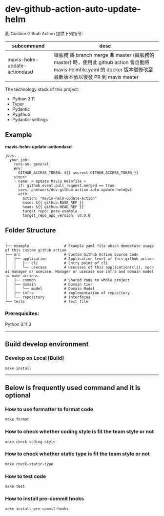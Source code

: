 # dev-github-action-auto-update-helm

此 Custom Github Action 提供下列指令:

| subcommand | desc |
| --- | --- |
| mavis-helm-update-actiondasd | 微服務 將 branch merge 進 master (微服務的master) 時，使用此 github action 會自動將 mavis helmfile.yaml 的 docker 版本號修改至最新版本號以後發 PR 到 mavis master|


The technology stack of this project:
- Python 3.11
- Typer
- Pydantic
- Pygithub
- Pydantic-settings

## Example

**mavis-helm-update-actiondasd**
```yaml=
jobs:
  your_job:
    runs-on: general
    env:
      GITHUB_ACCESS_TOKEN: ${{ secrest.GITHUB_ACCESS_TOKEN }}
    steps:
    - name: < Update Mavis Helmfile >
      if: github.event.pull_request.merged == true
      uses: pnetwork/dev-github-action-auto-update-helm@v1
      with:
        action: "mavis-helm-update-action"
        base: ${{ github.BASE_REF }}
        head: ${{ github.HEAD_REF }}
        target_repo: pare-example
        target_repo_app_version: v0.0.0
```


## Folder Structure

```
.
├── example                # Example yaml file which demostate usage of this custom github action
├── src                    # Custom Github Action Source Code
│   ├── application        # Application level of this github action
│   │   ├── cli            # Entry point of cli
│   │   └── usecase        # Usecases of this application(cli), such as manager or usecase. Manager or usecase use infra and domain model to make actions.
│   ├── common             # Shared code to whole project
│   ├── domain             # Domain tier
│   │   └── model          # Domain Model
│   ├── infra              # implementation of repository
│   └── repository         # Interfaces
└── tests                  # test file
```

### Prerequisites:

Python 3.11.3





----
## Build develop environment

### Develop on Local [Build]

```shell
make install
```
----

## Below is frequently used command and it is optional

### How to use formatter to format code

```shell
make format
```

### How to check whether coding style is fit the team style or not

```shell
make check-coding-style
```

### How to check whether static type is fit the team style or not

```shell
make check-static-type
```

### How to test code

```shell
make test
```

### How to install pre-commit hooks

```shell
make install-pre-commit-hooks
```
